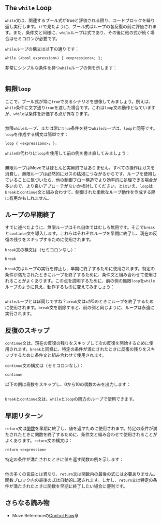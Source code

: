 ## The `while` Loop

`while`文は、関連するブール式がtrueと評価される限り、コードブロックを繰り返し実行します。`if`で見たように、ブール式はループの各反復の前に評価されます。また、条件文と同様に、`while`ループは式であり、その後に他の式が続く場合はセミコロンが必要です。

`while`ループの構文は以下の通りです：

```move
while (<bool_expression>) { <expressions>; };
```

非常にシンプルな条件を持つ`while`ループの例を示します：

```move file=packages/samples/sources/move-basics/control-flow.move anchor=while_loop

```

## 無限`loop`

ここで、ブール式が常に`true`であるシナリオを想像してみましょう。例えば、`while`条件に文字通り`true`を渡した場合です。これは`loop`文の動作と似ていますが、`while`は条件を評価する点が異なります。

```move file=packages/samples/sources/move-basics/control-flow.move anchor=infinite_while

```

無限`while`ループ、または常に`true`条件を持つ`while`ループは、`loop`と同等です。`loop`を作成する構文は簡単です：

```move
loop { <expressions>; };
```

`while`の代わりに`loop`を使用して前の例を書き直してみましょう：

```move file=packages/samples/sources/move-basics/control-flow.move anchor=infinite_loop

```

無限ループはMoveではほとんど実用的ではありません。すべての操作はガスを消費し、無限ループは必然的にガスの枯渇につながるからです。ループを使用していることに気づいたら、他の制御フロー構造でより効率的に処理できる場合が多いので、より良いアプローチがないか検討してください。とはいえ、`loop`は`break`と`continue`文と組み合わせて、制御された柔軟なループ動作を作成する際に有用かもしれません。

## ループの早期終了

すでに述べたように、無限ループはそれ自体ではむしろ無用です。そこで`break`と`continue`文を導入します。これらはそれぞれループを早期に終了し、現在の反復の残りをスキップするために使用されます。

`break`文の構文は（セミコロンなし）：

```move
break
```

`break`文はループの実行を停止し、早期に終了するために使用されます。特定の条件が満たされたときにループを終了するために、条件文と組み合わせて使用されることがよくあります。この点を説明するために、前の例の無限`loop`を`while`ループのように見え、動作するものに変えてみましょう：

```move file=packages/samples/sources/move-basics/control-flow.move anchor=break_loop

```

`while`ループとほぼ同じですね？`break`文は`x`が5のときにループを終了するために使用されます。`break`文を削除すると、前の例と同じように、ループは永遠に実行されます。

## 反復のスキップ

`continue`文は、現在の反復の残りをスキップして次の反復を開始するために使用されます。`break`と同様に、特定の条件が満たされたときに反復の残りをスキップするために条件文と組み合わせて使用されます。

`continue`文の構文は（セミコロンなし）：

```move
continue
```

以下の例は奇数をスキップし、0から10の偶数のみを出力します：

```move file=packages/samples/sources/move-basics/control-flow.move anchor=continue_loop

```

`break`と`continue`文は、`while`と`loop`の両方のループで使用できます。

## 早期リターン

`return`文は[関数](./function)を早期に終了し、値を返すために使用されます。特定の条件が満たされたときに関数を終了するために、条件文と組み合わせて使用されることがよくあります。`return`文の構文は：

```move
return <expression>
```

特定の条件が満たされたときに値を返す関数の例を示します：

```move file=packages/samples/sources/move-basics/control-flow.move anchor=return_statement

```

他の多くの言語とは異なり、`return`文は関数内の最後の式には必要ありません。関数ブロック内の最後の式は自動的に返されます。しかし、`return`文は特定の条件が満たされたときに関数を早期に終了したい場合に便利です。

## さらなる読み物

- Move Referenceの[Control Flow](./../../reference/control-flow)章